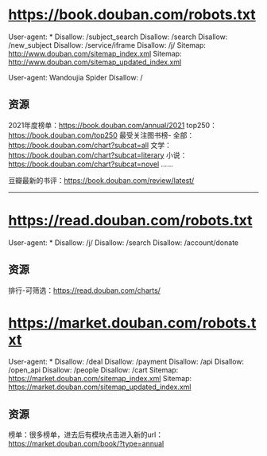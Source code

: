 # https://book.douban.com/robots.txt
User-agent: *
Disallow: /subject_search
Disallow: /search
Disallow: /new_subject
Disallow: /service/iframe
Disallow: /j/
Sitemap: http://www.douban.com/sitemap_index.xml
Sitemap: http://www.douban.com/sitemap_updated_index.xml

User-agent: Wandoujia Spider
Disallow: /

## 资源

2021年度榜单：https://book.douban.com/annual/2021
top250：https://book.douban.com/top250
最受关注图书榜-
全部：https://book.douban.com/chart?subcat=all
文学：https://book.douban.com/chart?subcat=literary
小说：https://book.douban.com/chart?subcat=novel
……

豆瓣最新的书评：https://book.douban.com/review/latest/

---


# https://read.douban.com/robots.txt
User-agent: *
Disallow: /j/
Disallow: /search
Disallow: /account/donate
## 资源

排行-可筛选：https://read.douban.com/charts/



# https://market.douban.com/robots.txt
User-agent: *
Disallow: /deal
Disallow: /payment
Disallow: /api
Disallow: /open_api
Disallow: /people
Disallow: /cart
Sitemap: https://market.douban.com/sitemap_index.xml
Sitemap: https://market.douban.com/sitemap_updated_index.xml

## 资源
榜单：很多榜单，进去后有模块点击进入新的url：https://market.douban.com/book/?type=annual


